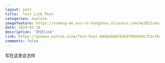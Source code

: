 ```yaml
---
layout: post
title:  Test Link Post
categories: explore
imagefeature: https://xumeng-me.oss-cn-hangzhou.aliyuncs.com/my2023/main_theme.jpeg
date: 2024-01-10
description: "测试link"
link: https://gnemux.notion.site/Test-Post-889ebb88f6564f089269c3f2cfb41a69?pvs=4
comments: false
---
```


写在这里会怎样

